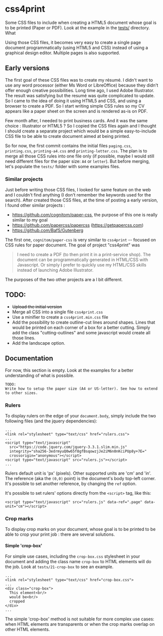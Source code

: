 # css4print

Some CSS files to include when creating a HTML5 document whose goal is to be printed (Paper or PDF). Look at the example in the [tests/](tests/) directory. What 

Using those CSS files, it becomes very easy to create a single page document programmatically (using HTML5 and CSS) instead of using a graphical design editor. Multiple pages is also supported.

## Early versions

The first goal of these CSS files was to create my résumé. I didn't want to use any word processor (either Ms Word or LibreOffice) because they didn't offer enough creative possibilities. Long time ago, I used Adobe Illustrator. The result was satisfying but the resumé was quite complicated to update. So I came to the idea of doing it using HTML5 and CSS, and using a browser to create a PDF. So I start writing simple CSS rules so my CV appears like a paper sheet on the screen and is rendered as-is on PDF.

Few month after, I needed to print business cards. And it was the same choice : Illustrator or HTML5 ? So I copied the CSS files again and I thought I should create a separate project which would be a simple easy-to-include CSS file to be able to create document aimed at being printed.

So for now, the first commit contains the initial files `paging.css`, `printing.css`, `printing-a4.css` and `printing-letter.css`. The plan is to merge all those CSS rules into one file only (if possible, maybe I would still need different files for the paper size: `A4` or `letter`). But before merging, let's populate the `tests/` folder with some examples files.

### Similar projects

Just before writing those CSS files, I looked for same feature on the web and I couldn't find anything (I don't remember the keywords used for the search). After created those CSS files, at the time of posting a early version, I found other similar projects :
- https://github.com/cognitom/paper-css, the purpose of this one is really similar to my goal
- https://github.com/papercss/papercss   (https://getpapercss.com)
- https://github.com/BafS/Gutenberg

The first one, `cognitom/paper-css` is very similar to `css4print` -- focused on CSS rules for paper document. The goal of project "css4print" was
> I need to create a PDF (to then print it in a print-service shop). The document can be programmatically generated in HTML/CSS with Javascript. Or simply I prefer to quickly use my HTML/CSS skills instead of launching Adobe Illustrator.

The purposes of the two other projects are a l bit different.


## TODO:

- ~~Upload the initial version~~
- Merge all CSS into a single file `css4print.css`
- Use a minifier to create a `css4print.min.css` file
- Add the possibility to create outline-cut lines around shapes. Lines that would be printed on each corner of a box for a better cutting. Simply add the class "cutting-outlines" and some javascript would create all those lines.
- Add the landscape option.


## Documentation

For now, this section is empty. Look at the examples for a better understanding of what is possible.

```
TODO:
Write how to setup the paper size (A4 or US-letter). See how to extend to other sizes.
```




### Rulers

To display rulers on the edge of your `document.body`, simply include the two following files (and the jquery dependencies):

```
...
<link rel="stylesheet" type="text/css" href="rulers.css">
...
<script type="text/javascript"
  src="https://code.jquery.com/jquery-3.3.1.slim.min.js"
  integrity="sha256-3edrmyuQ0w65f8gfBsqowzjJe2iM6n0nKciPUp8y+7E="
  crossorigin="anonymous"></script>
<script type="text/javascript" src="rulers.js"></script>
...
```

Rulers default unit is 'px' (pixels). Other supported units are 'cm' and 'in'. The reference (aka the `(0,0)` point) is the document's body top-left corner. It's possible to set another reference, by changing the `ref` option.

It's possible to set rulers' options directly from the `<script>` tag, like this:
```
<script type="text/javascript" src="rulers.js" data-ref=".page" data-unit="cm"></script>
```

### Crop marks

To display crop marks on your document, whose goal is to be printed to be able
to crop your print job : there are several solutions.

#### Simple 'crop-box'

For simple use cases, including the `crop-box.css` stylesheet in your document and adding the class name `crop-box` to HTML elements will do the job. Look at `tests/21-crop-box` to see an example.

```
...
<link rel="stylesheet" type="text/css" href="crop-box.css">
...
<div class="crop-box">
  This element<br/>
  would be<br/>
  cropped
</div>
...
```

The simple 'crop-box' method is not suitable for more complex use cases: when HTML elements are transparents or when the crop marks overlap on other HTML elements.
